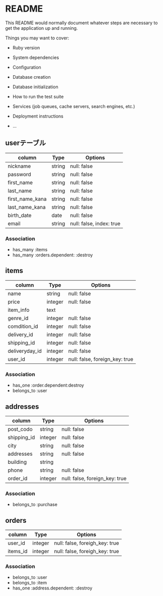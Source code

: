 # README

This README would normally document whatever steps are necessary to get the
application up and running.

Things you may want to cover:

* Ruby version

* System dependencies

* Configuration

* Database creation

* Database initialization

* How to run the test suite

* Services (job queues, cache servers, search engines, etc.)

* Deployment instructions

* ...

## userテーブル

| column          | Type      | Options
| --------------- | --------- | --------------------------
| nickname        | string    | null: false
| password        | string    | null: false
| first_name      | string    | null: false
| last_name       | string    | null: false
| first_name_kana | string    | null: false
| last_name_kana  | string    | null: false
| birth_date      | date      | null: false
| email           | string    | null: false, index: true

### Association

- has_many :items
- has_many :orders.dependent: :destroy

## items

| column           | Type      | Options
| ---------------- | --------- | --------------------------------
| name             | string    | null: false
| price            | integer   | null: false
| item_info        | text      |
| genre_id         | integer   | null: false
| comdition_id     | integer   | null: false
| delivery_id      | integer   | null: false
| shipping_id      | integer   | null: false
| deliveryday_id   | integer   | null: false
| user_id          | integer   | null: false, foreign_key: true 

### Association

- has_one :order.dependent:destroy
- belongs_to :user

## addresses

| column           | Type      | Options
| ---------------- | --------- | --------------------------------
| post_codo        | string    | null: false
| shipping_id      | integer   | null: false
| city             | string    | null: false
| addresses        | string    | null: false
| building         | string    | 
| phone            | string    | null: false
| order_id         | integer   | null: false, foreign_key: true

### Association

- belongs_to :purchase

## orders

| column           | Type      | Options
| ---------------- | --------- | -----------
| user_id          | integer   | null: false, foreigh_key: true
| items_id         | integer   | null: false, foreigh_key: true

### Association

- belongs_to :user
- belongs_to :item
- has_one :address.dependent: :destroy